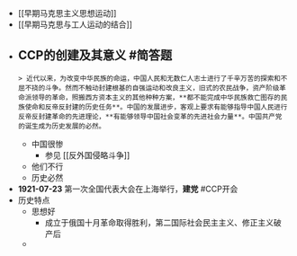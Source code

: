 - [[早期马克思主义思想运动]]
- [[早期马克思与工人运动的结合]]
- CCP的创建及其意义 #简答题
	-
	  > 近代以来，为改变中华民族的命运，中国人民和无数仁人志士进行了千辛万苦的探索和不屈不挠的斗争。然而不触动封建根基的自强运动和改良主义，旧式的农民战争，资产阶级革命派领导的革命，照搬西方资本主义的其他种种方案，**都不能完成中华民族救亡图存的民族使命和反帝反封建的历史任务**。中国的发展进步，客观上要求有能够指导中国人民进行反帝反封建革命的先进理论，**有能够领导中国社会变革的先进社会力量**。中国共产党的诞生成为历史发展的必然。
	- 中国很惨
		- 参见 [[反外国侵略斗争]]
	- 他们不行
	- 历史必然
- **1921-07-23** 第一次全国代表大会在上海举行，**建党** #CCP开会
- 历史特点
	- 思想好
		- 成立于俄国十月革命取得胜利，第二国际社会民主主义、修正主义破产后
	-